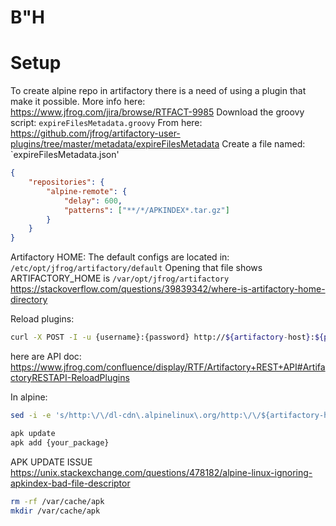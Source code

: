 # B"H
# Setup
To create alpine repo in artifactory there is a need of using a plugin that make it possible.
More info here: https://www.jfrog.com/jira/browse/RTFACT-9985
Download the groovy script: `expireFilesMetadata.groovy`
From here:
https://github.com/jfrog/artifactory-user-plugins/tree/master/metadata/expireFilesMetadata
Create a file named: `expireFilesMetadata.json'
```json
{
    "repositories": {
        "alpine-remote": {
            "delay": 600,
            "patterns": ["**/*/APKINDEX*.tar.gz"]
        }
    }
}
```
Artifactory HOME: 
The default configs are located in: `/etc/opt/jfrog/artifactory/default`
Opening that file shows ARTIFACTORY_HOME is `/var/opt/jfrog/artifactory`
https://stackoverflow.com/questions/39839342/where-is-artifactory-home-directory


Reload plugins:  
```bash
curl -X POST -I -u {username}:{password} http://${artifactory-host}:${port}/artifactory/api/plugins/reload
```
here are API doc: https://www.jfrog.com/confluence/display/RTF/Artifactory+REST+API#ArtifactoryRESTAPI-ReloadPlugins


In alpine:
```bash
sed -i -e 's/http:\/\/dl-cdn\.alpinelinux\.org/http:\/\/${artifactory-host}:${port}\/artifactory\/alpine-remote/g' /etc/apk/repositories

apk update
apk add {your_package}
```


APK UPDATE ISSUE
https://unix.stackexchange.com/questions/478182/alpine-linux-ignoring-apkindex-bad-file-descriptor
```bash
rm -rf /var/cache/apk
mkdir /var/cache/apk
```
